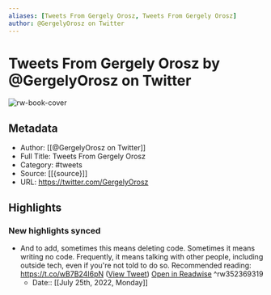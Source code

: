 ```yaml
---
aliases: [Tweets From Gergely Orosz, Tweets From Gergely Orosz]
author: @GergelyOrosz on Twitter
---
```

# Tweets From Gergely Orosz by @GergelyOrosz on Twitter

![rw-book-cover](https://pbs.twimg.com/profile_images/673095429748350976/ei5eeouV.png)

## Metadata
- Author: [[@GergelyOrosz on Twitter]]
- Full Title: Tweets From Gergely Orosz
- Category: #tweets
- Source: [[{source}]]
- URL: https://twitter.com/GergelyOrosz

## Highlights
### New highlights synced
- And to add, sometimes this means deleting code.
  Sometimes it means writing no code.
  Frequently, it means talking with other people, including outside tech, even if you're not told to do so.
  Recommended reading: https://t.co/wB7B24I6pN ([View Tweet](https://twitter.com/GergelyOrosz/status/1513163081089703943)) [Open in Readwise](https://readwise.io/open/352369319) ^rw352369319
    - Date:: [[July 25th, 2022, Monday]]
